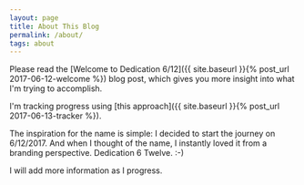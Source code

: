 ```yaml
---
layout: page
title: About This Blog
permalink: /about/
tags: about
---
```


Please read the [Welcome to Dedication 6/12]({{ site.baseurl }}{% post_url 2017-06-12-welcome %}) blog post, which gives you more insight into what I'm trying to accomplish.

I'm tracking progress using [this approach]({{ site.baseurl }}{% post_url 2017-06-13-tracker %}).

The inspiration for the name is simple: I decided to start the journey on 6/12/2017. And when I thought of the name, I instantly loved it from a branding perspective. Dedication 6 Twelve. :-)

I will add more information as I progress.